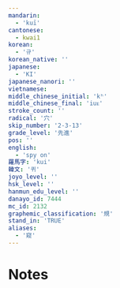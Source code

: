 ```yaml
---
mandarin:
  - 'kuī'
cantonese:
  - kwai1
korean:
  - '규'
korean_native: ''
japanese:
  - 'KI'
japanese_nanori: ''
vietnamese:
middle_chinese_initial: 'kʰ'
middle_chinese_final: 'iuᴇ'
stroke_count: ''
radical: '穴'
skip_number: '2-3-13'
grade_level: '先進'
pos: ''
english:
  - 'spy on'
羅馬字: 'kui'
韓文: '퀴'
joyo_level: ''
hsk_level: ''
hanmun_edu_level: ''
danayo_id: 7444
mc_id: 2132
graphemic_classification: '規'
stand_in: 'TRUE'
aliases:
  - '窥'
---
```


# Notes
